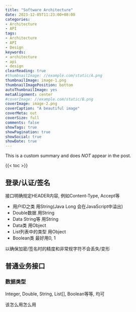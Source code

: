 ```yaml
---
title: "Software Architecture"
date: 2023-12-05T11:23:00+08:00
categories:
- Architecture
- API
tags:
- Architecture
- API
- Design
keywords:
- architecture
- api
- design
clearReading: true
#thumbnailImage: //example.com/static/A.png
thumbnailImage: image-1.png
thumbnailImagePosition: bottom
autoThumbnailImage: yes
metaAlignment: center
#coverImage: //example.com/static/B.png
coverImage: image-2.png
coverCaption: "A beautiful image"
coverMeta: out
coverSize: full
comments: false
showTags: true
showPagination: true
showSocial: true
showDate: true
---
```


This is a custom summary and does *NOT* appear in the post.
<!--more-->

{{< toc >}}

## 登录/认证/签名
接口明确规定HEADER内容, 例如Content-Type, Accept等

- 用户ID之类 用String(Java Long 会在JavaScript中溢出)
- Double数据 用String
- Data String等 用String
- Data类 用Object
- List列表中的类型 用Object
- Boolean类 最好用0, 1

以确保加密/签名时的精度和非常规字符不会丢失/变形




## 普通业务接口

### 数据类型
Integer, Double, String, List[], Boolean等等, 均可

该怎么用怎么用
